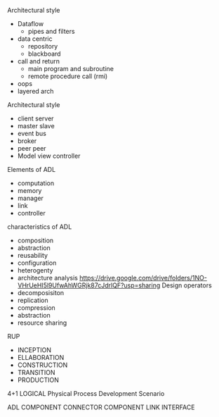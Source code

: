 Architectural style 
- Dataflow
	- pipes and filters 
- data centric 
	- repository 
	- blackboard
- call and return 
	- main program and subroutine
	- remote procedure call (rmi)
- oops 
- layered arch 

Architectural style 
- client server 
- master slave
- event bus 
- broker 
- peer peer 
- Model view controller

Elements of ADL 
- computation 
- memory
- manager
- link
- controller

characteristics of ADL 
- composition
- abstraction
- reusability 
- configuration 
- heterogenty 
- architecture analysis
https://drive.google.com/drive/folders/1NO-VHrUeHI5l9UfwAhWGRjk87cJdrlQF?usp=sharing
Design operators 
- decomposisiton 
- replication 
- compression
- abstraction	 
- resource sharing

RUP 
- INCEPTION
- ELLABORATION 
- CONSTRUCTION 
- TRANSITION
- PRODUCTION

4+1
LOGICAL
Physical
Process
Development
Scenario

ADL COMPONENT
CONNECTOR
COMPONENT 
LINK
INTERFACE
